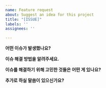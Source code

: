 ```yaml
---
name: Feature request
about: Suggest an idea for this project
title: "[ISSUE]"
labels: ''
assignees: ''

---
```


**어떤 이슈가 발생했나요?**

**이슈 해결 방법을 알려주세요.**

**이슈를 해결하기 위해 고민한 것들은 어떤 게 있나요?**

**추가로 하실 말씀이 있으신가요?**
